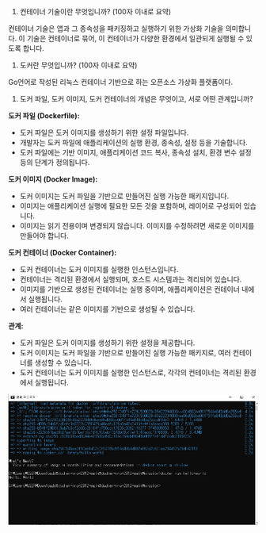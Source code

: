 1. 컨테이너 기술이란 무엇입니까? (100자 이내로 요약)

컨테이너 기술은 앱과 그 종속성을 패키징하고 실행하기 위한 가상화 기술을 의미합니다. 이 기술은 컨테이너로 묶어, 이 컨테이너가 다양한 환경에서 일관되게 실행될 수 있도록 합니다.

1. 도커란 무엇입니까? (100자 이내로 요약)

Go언어로 작성된 리눅스 컨테이너 기반으로 하는 오픈소스 가상화 플랫폼이다.

1. 도커 파일, 도커 이미지, 도커 컨테이너의 개념은 무엇이고, 서로 어떤 관계입니까?

**도커 파일 (Dockerfile):**

- 도커 파일은 도커 이미지를 생성하기 위한 설정 파일입니다.
- 개발자는 도커 파일에 애플리케이션의 실행 환경, 종속성, 설정 등을 기술합니다.
- 도커 파일에는 기반 이미지, 애플리케이션 코드 복사, 종속성 설치, 환경 변수 설정 등의 단계가 정의됩니다.

**도커 이미지 (Docker Image):**

- 도커 이미지는 도커 파일을 기반으로 만들어진 실행 가능한 패키지입니다.
- 이미지는 애플리케이션 실행에 필요한 모든 것을 포함하며, 레이어로 구성되어 있습니다.
- 이미지는 읽기 전용이며 변경되지 않습니다. 이미지를 수정하려면 새로운 이미지를 만들어야 합니다.

**도커 컨테이너 (Docker Container):**

- 도커 컨테이너는 도커 이미지를 실행한 인스턴스입니다.
- 컨테이너는 격리된 환경에서 실행되며, 호스트 시스템과는 격리되어 있습니다.
- 이미지를 기반으로 생성된 컨테이너는 실행 중이며, 애플리케이션은 컨테이너 내에서 실행됩니다.
- 여러 컨테이너는 같은 이미지를 기반으로 생성될 수 있습니다.

**관계:**

- 도커 파일은 도커 이미지를 생성하기 위한 설정을 제공합니다.
- 도커 이미지는 도커 파일을 기반으로 만들어진 실행 가능한 패키지로, 여러 컨테이너를 생성할 수 있습니다.
- 도커 컨테이너는 도커 이미지를 실행한 인스턴스로, 각각의 컨테이너는 격리된 환경에서 실행됩니다.

![Alt text](image.png)